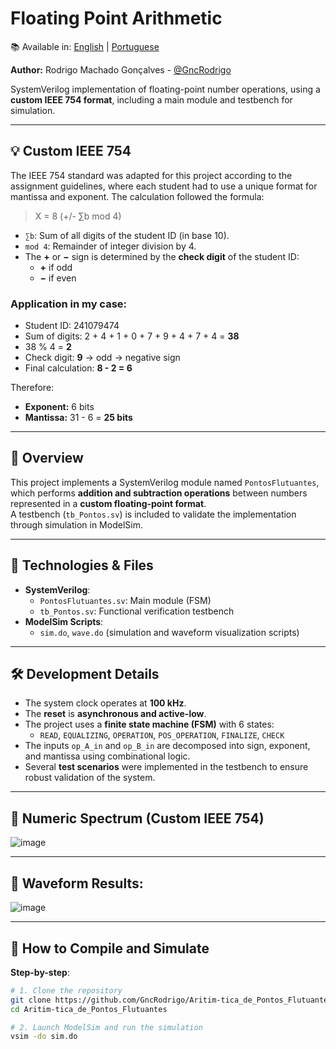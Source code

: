 # Floating Point Arithmetic

📚 Available in: [English](README.md) | [Portuguese](README.pt-BR.md)

**Author:** Rodrigo Machado Gonçalves - [@GncRodrigo](https://github.com/GncRodrigo)

SystemVerilog implementation of floating-point number operations, using a **custom IEEE 754 format**, including a main module and testbench for simulation.

---

## 💡 Custom IEEE 754

The IEEE 754 standard was adapted for this project according to the assignment guidelines, where each student had to use a unique format for mantissa and exponent. The calculation followed the formula:

> X = 8 (+/- ∑b mod 4)

- `∑b`: Sum of all digits of the student ID (in base 10).
- `mod 4`: Remainder of integer division by 4.
- The **+** or **−** sign is determined by the **check digit** of the student ID:
  - **+** if odd
  - **−** if even

### Application in my case:
- Student ID: 241079474  
- Sum of digits: 2 + 4 + 1 + 0 + 7 + 9 + 4 + 7 + 4 = **38**  
- 38 % 4 = **2**  
- Check digit: **9** → odd → negative sign  
- Final calculation: **8 - 2 = 6**

Therefore:
- **Exponent:** 6 bits  
- **Mantissa:** 31 - 6 = **25 bits**

---

## 🧠 Overview

This project implements a SystemVerilog module named `PontosFlutuantes`, which performs **addition and subtraction operations** between numbers represented in a **custom floating-point format**.  
A testbench (`tb_Pontos.sv`) is included to validate the implementation through simulation in ModelSim.

---

## 🧱 Technologies & Files

- **SystemVerilog**:
  - `PontosFlutuantes.sv`: Main module (FSM)
  - `tb_Pontos.sv`: Functional verification testbench
- **ModelSim Scripts**:
  - `sim.do`, `wave.do` (simulation and waveform visualization scripts)

---

## 🛠️ Development Details

- The system clock operates at **100 kHz**.
- The **reset** is **asynchronous and active-low**.
- The project uses a **finite state machine (FSM)** with 6 states:
  - `READ`, `EQUALIZING`, `OPERATION`, `POS_OPERATION`, `FINALIZE`, `CHECK`
- The inputs `op_A_in` and `op_B_in` are decomposed into sign, exponent, and mantissa using combinational logic.
- Several **test scenarios** were implemented in the testbench to ensure robust validation of the system.

---

## 🔢 Numeric Spectrum (Custom IEEE 754)

![image](https://github.com/user-attachments/assets/6b341bac-8a0b-420c-b44a-cf0f588973b9)


---

## 🌊 Waveform Results:

![image](https://github.com/user-attachments/assets/1326533a-4272-4b31-8cd4-b1e59011196b)

---

## 🚀 How to Compile and Simulate

**Step-by-step**:

```bash
# 1. Clone the repository
git clone https://github.com/GncRodrigo/Aritim-tica_de_Pontos_Flutuantes.git
cd Aritim-tica_de_Pontos_Flutuantes

# 2. Launch ModelSim and run the simulation
vsim -do sim.do
